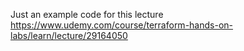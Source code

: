 Just an example code for this lecture https://www.udemy.com/course/terraform-hands-on-labs/learn/lecture/29164050
